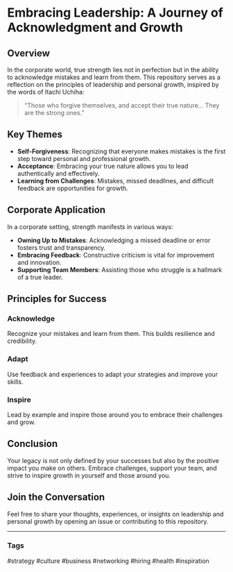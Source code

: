 # Embracing Leadership: A Journey of Acknowledgment and Growth

## Overview

In the corporate world, true strength lies not in perfection but in the ability to acknowledge mistakes and learn from them. This repository serves as a reflection on the principles of leadership and personal growth, inspired by the words of Itachi Uchiha: 

> “Those who forgive themselves, and accept their true nature… They are the strong ones.”

## Key Themes

- **Self-Forgiveness**: Recognizing that everyone makes mistakes is the first step toward personal and professional growth.
- **Acceptance**: Embracing your true nature allows you to lead authentically and effectively.
- **Learning from Challenges**: Mistakes, missed deadlines, and difficult feedback are opportunities for growth.
  
## Corporate Application

In a corporate setting, strength manifests in various ways:

- **Owning Up to Mistakes**: Acknowledging a missed deadline or error fosters trust and transparency.
- **Embracing Feedback**: Constructive criticism is vital for improvement and innovation.
- **Supporting Team Members**: Assisting those who struggle is a hallmark of a true leader.

## Principles for Success

### Acknowledge

Recognize your mistakes and learn from them. This builds resilience and credibility.

### Adapt

Use feedback and experiences to adapt your strategies and improve your skills.

### Inspire

Lead by example and inspire those around you to embrace their challenges and grow.

## Conclusion

Your legacy is not only defined by your successes but also by the positive impact you make on others. Embrace challenges, support your team, and strive to inspire growth in yourself and those around you.

## Join the Conversation

Feel free to share your thoughts, experiences, or insights on leadership and personal growth by opening an issue or contributing to this repository.

---

### Tags

#strategy #culture #business #networking #hiring #health #inspiration
